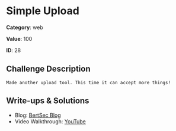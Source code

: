 # Simple Upload
**Category**: web

**Value**: 100

**ID**: 28

## Challenge Description
```
Made another upload tool. This time it can accept more things!
```

## Write-ups & Solutions
- Blog: [BertSec Blog](https://bertsec.com)
- Video Walkthrough: [YouTube](https://www.youtube.com/@BertSec)
